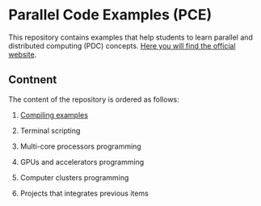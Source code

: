 # Parallel Code Examples (PCE)
This repository contains examples that help students to learn parallel and distributed computing (PDC) concepts. [Here you will find the official website](http://javierip.github.io/parallel-code-examples/).

## Contnent
The content of the repository is ordered as follows:

1. [Compiling examples](../master/01-compiling/README.md)

2. Terminal scripting 

3. Multi-core processors programming 

4. GPUs and accelerators  programming 

5. Computer clusters  programming 

6. Projects that integrates previous items 
